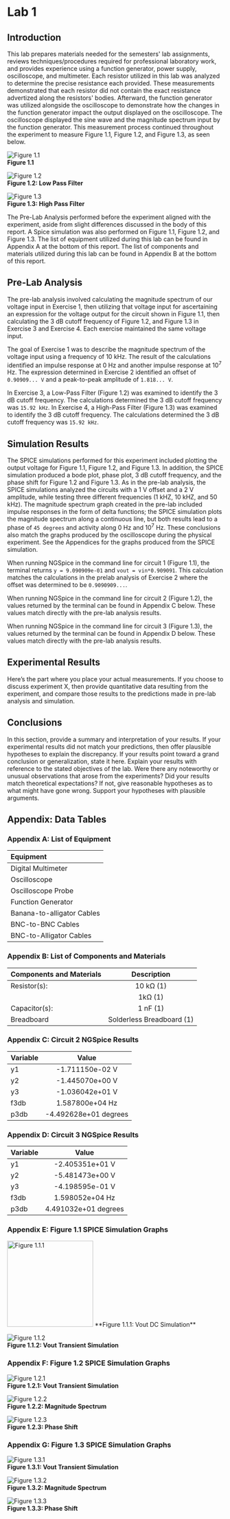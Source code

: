 # Lab 1  
## Introduction  
This lab prepares materials needed for the semesters' lab assignments, reviews techniques/procedures required for professional laboratory work, and provides experience using a function generator, power supply, oscilloscope, and multimeter. Each resistor utilized in this lab was analyzed to determine the precise resistance each provided. These measurements demonstrated that each resistor did not contain the exact resistance advertized along the resistors' bodies. Afterward, the function generator was utilized alongside the oscilloscope to demonstrate how the changes in the function generator impact the output displayed on the oscilloscope. The oscilloscope displayed the sine wave and the magnitude spectrum input by the function generator. This measurement process continued throughout the experiment to measure Figure 1.1, Figure 1.2, and Figure 1.3, as seen below.

![Figure 1.1](./pictures/figure_1.1.png)  
**Figure 1.1**  

![Figure 1.2](./pictures/figure_1.2.png)  
**Figure 1.2: Low Pass Filter**  

![Figure 1.3](./pictures/figure_1.3.png)  
**Figure 1.3: High Pass Filter**  

The Pre-Lab Analysis performed before the experiment aligned with the experiment, aside from slight differences discussed in the body of this report. A Spice simulation was also performed on Figure 1.1, Figure 1.2, and Figure 1.3. The list of equipment utilized during this lab can be found in Appendix A at the bottom of this report. The list of components and materials utilized during this lab can be found in Appendix B at the bottom of this report.  

## Pre-Lab Analysis  
The pre-lab analysis involved calculating the magnitude spectrum of our voltage input in Exercise 1, then utilizing that voltage input for ascertaining an expression for the voltage output for the circuit shown in Figure 1.1, then calculating the 3 dB cutoff frequency of Figure 1.2, and Figure 1.3 in Exercise 3 and Exercise 4. Each exercise maintained the same voltage input.  

The goal of Exercise 1 was to describe the magnitude spectrum of the voltage input using a frequency of 10 kHz. The result of the calculations identified an impulse response at 0 Hz and another impulse response at 10<sup>7</sup> Hz. The expression determined in Exercise 2 identified an offset of `0.90909... V` and a peak-to-peak amplitude of `1.818... V`.  

In Exercise 3, a Low-Pass Filter (Figure 1.2) was examined to identify the 3 dB cutoff frequency. The calculations determined the 3 dB cutoff frequency was `15.92 kHz`. In Exercise 4, a High-Pass Filter (Figure 1.3) was examined to identify the 3 dB cutoff frequency. The calculations determined the 3 dB cutoff frequency was `15.92 kHz`.  

## Simulation Results  
The SPICE simulations performed for this experiment included plotting the output voltage for Figure 1.1, Figure 1.2, and Figure 1.3. In addition, the SPICE simulation produced a bode plot, phase plot, 3 dB cutoff frequency, and the phase shift for Figure 1.2 and Figure 1.3. As in the pre-lab analysis, the SPICE simulations analyzed the circuits with a 1 V offset and a 2 V amplitude, while testing three different frequencies (1 kHZ, 10 kHZ, and 50 kHz). The magnitude spectrum graph created in the pre-lab included impulse responses in the form of delta functions; the SPICE simulation plots the magnitude spectrum along a continuous line, but both results lead to a phase of `45 degrees` and activity along 0 Hz and 10<sup>7</sup> Hz. These conclusions also match the graphs produced by the oscilloscope during the physical experiment. See the Appendices for the graphs produced from the SPICE simulation.  

When running NGSpice in the command line for circuit 1 (Figure 1.1), the terminal returns `y = 9.090909e-01` and `vout = vin*0.909091`. This calculation matches the calculations in the prelab analysis of Exercise 2 where the offset was determined to be `0.9090909...`.  

When running NGSpice in the command line for circuit 2 (Figure 1.2), the values returned by the terminal can be found in Appendix C below. These values match directly with the pre-lab analysis results.  

When running NGSpice in the command line for circuit 3 (Figure 1.3), the values returned by the terminal can be found in Appendix D below. These values match directly with the pre-lab analysis results.  

## Experimental Results  
Here’s the part where you place your actual measurements. If you choose to discuss experiment X, then provide quantitative data resulting from the experiment, and compare those results to the predictions made in pre-lab analysis and simulation.

## Conclusions  
In this section, provide a summary and interpretation of your results. If your experimental results did not match your predictions, then offer plausible hypotheses to explain the discrepancy. If your results point toward a grand conclusion or generalization, state it here. Explain your results with reference to the stated objectives of the lab. Were there any noteworthy or unusual observations that arose from the experiments? Did your results match theoretical expectations? If not, give reasonable hypotheses as to what might have gone wrong. Support your hypotheses with plausible arguments.

## Appendix: Data Tables  
### Appendix A: List of Equipment  
| Equipment |
| :----------------- |
| Digital Multimeter |
| Oscilloscope |
| Oscilloscope Probe |
| Function Generator |
| Banana-to-alligator Cables |
| BNC-to-BNC Cables |
| BNC-to-Alligator Cables |

### Appendix B: List of Components and Materials  
| Components and Materials | Description |
| ------------------------ | :---------: |
| Resistor(s): | 10 k&Omega; (1) |
|  | 1k&Omega; (1) |
| Capacitor(s): | 1 nF (1) |
| Breadboard | Solderless Breadboard (1) |

### Appendix C: Circuit 2 NGSpice Results
| Variable | Value |
| :------- | :-------: |
| y1 | -1.711150e-02 V |
| y2 | -1.445070e+00 V |
| y3 | -1.036042e+01 V |
| f3db | 1.587800e+04 Hz |
| p3db | -4.492628e+01 degrees |

### Appendix D: Circuit 3 NGSpice Results
| Variable | Value |
| :------- | :-------: |
| y1 | -2.405351e+01 V |
| y2 | -5.481473e+00 V |
| y3 | -4.198595e-01 V |
| f3db | 1.598052e+04 Hz |
| p3db | 4.491032e+01 degrees |

### Appendix E: Figure 1.1 SPICE Simulation Graphs  
<img src="./pictures/circuit1_dc.png" alt="Figure 1.1.1" width="200"/>
**Figure 1.1.1: Vout DC Simulation**  

![Figure 1.1.2](./pictures/circuit1_tran.png)  
**Figure 1.1.2: Vout Transient Simulation**  

### Appendix F: Figure 1.2 SPICE Simulation Graphs  
![Figure 1.2.1](./pictures/tran_circuit2.png)  
**Figure 1.2.1: Vout Transient Simulation**  

![Figure 1.2.2](./pictures/magnitude_circuit2.png)  
**Figure 1.2.2: Magnitude Spectrum**  

![Figure 1.2.3](./pictures/phase_circuit2.png)  
**Figure 1.2.3: Phase Shift**  

### Appendix G: Figure 1.3 SPICE Simulation Graphs  
![Figure 1.3.1](./pictures/tran_circuit3.png)  
**Figure 1.3.1: Vout Transient Simulation**  

![Figure 1.3.2](./pictures/magnitude_circuit3.png)  
**Figure 1.3.2: Magnitude Spectrum**  

![Figure 1.3.3](./pictures/phase_circuit3.png)  
**Figure 1.3.3: Phase Shift**  
